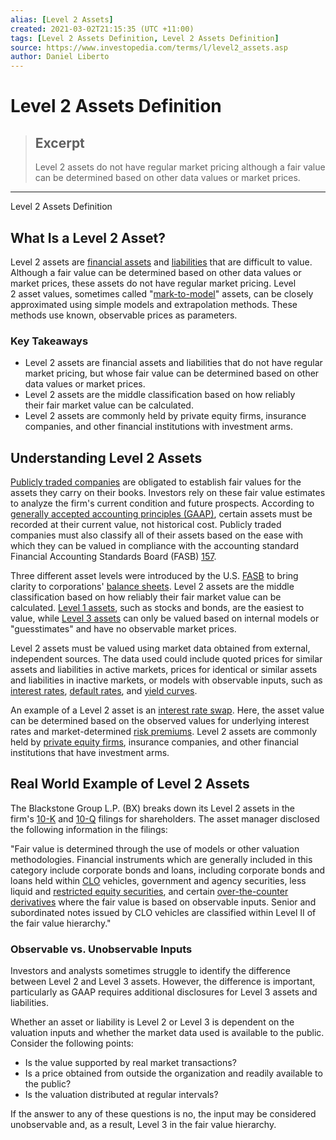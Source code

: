 ```yaml
---
alias: [Level 2 Assets]
created: 2021-03-02T21:15:35 (UTC +11:00)
tags: [Level 2 Assets Definition, Level 2 Assets Definition]
source: https://www.investopedia.com/terms/l/level2_assets.asp
author: Daniel Liberto
---
```


# Level 2 Assets Definition

> ## Excerpt
> Level 2 assets do not have regular market pricing although a fair value can be determined based on other data values or market prices.

---

Level 2 Assets Definition
## What Is a Level 2 Asset?

Level 2 assets are [financial assets](https://www.investopedia.com/terms/f/financialasset.asp) and [liabilities](https://www.investopedia.com/terms/l/liability.asp) that are difficult to value. Although a fair value can be determined based on other data values or market prices, these assets do not have regular market pricing. Level 2 asset values, sometimes called "[mark-to-model](https://www.investopedia.com/terms/m/mark_to_model.asp)" assets, can be closely approximated using simple models and extrapolation methods. These methods use known, observable prices as parameters.

### Key Takeaways

-   Level 2 assets are financial assets and liabilities that do not have regular market pricing, but whose fair value can be determined based on other data values or market prices.
-   Level 2 assets are the middle classification based on how reliably their fair market value can be calculated.
-   Level 2 assets are commonly held by private equity firms, insurance companies, and other financial institutions with investment arms. 

## Understanding Level 2 Assets

[Publicly traded companies](https://www.investopedia.com/terms/p/publiccompany.asp) are obligated to establish fair values for the assets they carry on their books. Investors rely on these fair value estimates to analyze the firm's current condition and future prospects. According to [generally accepted accounting principles (GAAP)](https://www.investopedia.com/terms/g/gaap.asp), certain assets must be recorded at their current value, not historical cost. Publicly traded companies must also classify all of their assets based on the ease with which they can be valued in compliance with the accounting standard Financial Accounting Standards Board (FASB) [157](https://www.investopedia.com/terms/f/fasb_157.asp). 

Three different asset levels were introduced by the U.S. [FASB](https://www.investopedia.com/terms/f/fasb.asp) to bring clarity to corporations' [balance sheets](https://www.investopedia.com/terms/b/balancesheet.asp). Level 2 assets are the middle classification based on how reliably their fair market value can be calculated. [Level 1 assets](https://www.investopedia.com/terms/l/level1_assets.asp), such as stocks and bonds, are the easiest to value, while [Level 3 assets](https://www.investopedia.com/terms/l/level3_assets.asp) can only be valued based on internal models or "guesstimates" and have no observable market prices.

Level 2 assets must be valued using market data obtained from external, independent sources. The data used could include quoted prices for similar assets and liabilities in active markets, prices for identical or similar assets and liabilities in inactive markets, or models with observable inputs, such as [interest rates](https://www.investopedia.com/terms/i/interestrate.asp), [default rates](https://www.investopedia.com/terms/d/defaultrate.asp), and [yield curves](https://www.investopedia.com/terms/y/yieldcurve.asp).

An example of a Level 2 asset is an [interest rate swap](https://www.investopedia.com/terms/i/interestrateswap.asp). Here, the asset value can be determined based on the observed values for underlying interest rates and market-determined [risk premiums](https://www.investopedia.com/terms/r/riskpremium.asp). Level 2 assets are commonly held by [private equity firms](https://www.investopedia.com/terms/p/privateequity.asp), insurance companies, and other financial institutions that have investment arms. 

## Real World Example of Level 2 Assets

The Blackstone Group L.P. (BX) breaks down its Level 2 assets in the firm's [10-K](https://www.investopedia.com/terms/1/10-k.asp) and [10-Q](https://www.investopedia.com/terms/1/10q.asp) filings for shareholders. The asset manager disclosed the following information in the filings:

"Fair value is determined through the use of models or other valuation methodologies. Financial instruments which are generally included in this category include corporate bonds and loans, including corporate bonds and loans held within [CLO](https://www.investopedia.com/terms/c/clo.asp) vehicles, government and agency securities, less liquid and [restricted equity securities](https://www.investopedia.com/ask/answers/061515/what-are-restricted-shares.asp), and certain [over-the-counter derivatives](https://www.investopedia.com/ask/answers/052815/what-overthecounter-derivative.asp) where the fair value is based on observable inputs. Senior and subordinated notes issued by CLO vehicles are classified within Level II of the fair value hierarchy."

### Observable vs. Unobservable Inputs

Investors and analysts sometimes struggle to identify the difference between Level 2 and Level 3 assets. However, the difference is important, particularly as GAAP requires additional disclosures for Level 3 assets and liabilities.

Whether an asset or liability is Level 2 or Level 3 is dependent on the valuation inputs and whether the market data used is available to the public. Consider the following points:

-   Is the value supported by real market transactions?
-   Is a price obtained from outside the organization and readily available to the public?
-   Is the valuation distributed at regular intervals?

If the answer to any of these questions is no, the input may be considered unobservable and, as a result, Level 3 in the fair value hierarchy.
